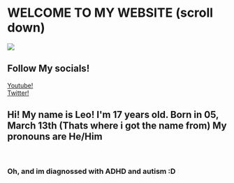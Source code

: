 <!DOCTYPE html>
<head>
    <title>Leo05313's awesome webstiee!</title>
</head>

<body>
<main>
<h1>WELCOME TO MY WEBSITE (scroll down)</h1>
<img src=https://c.tenor.com/R37aJX70K5AAAAAd/airy-babygirl.gif>
<br>
<h2>Follow My socials!</h2>
<a href='https://www.youtube.com/channel/UCy8-UEYVyxaJhjwZYh6Jukw'>
    Youtube!
</a>
<br>
<a href="https://twitter.com/Leo0h5313">
    Twitter!
</a>
<br>

<h2>Hi! My name is Leo! I'm 17 years old. Born in 05, March 13th (Thats where i got the name from) My pronouns are He/Him</h2>
<br>
<h3>Oh, and im diagnossed with ADHD and autism :D</h3>
